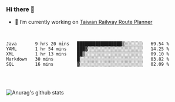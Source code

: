 ### Hi there 👋

- 🔭 I’m currently working on [Taiwan Railway Route Planner](https://github.com/Taiwan-Railway-Route-Planner)

<br/>

<!--START_SECTION:waka-->
```text
Java       9 hrs 20 mins   █████████████████▒░░░░░░░   69.54 % 
YAML       1 hr 54 mins    ███▓░░░░░░░░░░░░░░░░░░░░░   14.25 % 
XML        1 hr 13 mins    ██▒░░░░░░░░░░░░░░░░░░░░░░   09.10 % 
Markdown   30 mins         █░░░░░░░░░░░░░░░░░░░░░░░░   03.82 % 
SQL        16 mins         ▓░░░░░░░░░░░░░░░░░░░░░░░░   02.09 % 
```
<!--END_SECTION:waka-->

<br/>
<br/>

![Anurag's github stats](https://github-readme-stats.vercel.app/api?username=DepickereSven&show_icons=true&theme=tokyonight)



<!--
**DepickereSven/DepickereSven** is a ✨ _special_ ✨ repository because its `README.md` (this file) appears on your GitHub profile.

Here are some ideas to get you started:

- 🔭 I’m currently working on ...
- 🌱 I’m currently learning ...
- 👯 I’m looking to collaborate on ...
- 🤔 I’m looking for help with ...
- 💬 Ask me about ...
- 📫 How to reach me: ...
- 😄 Pronouns: ...
- ⚡ Fun fact: ...
-->
